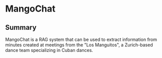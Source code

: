 # MangoChat

## Summary
MangoChat is a RAG system that can be used to extract information from minutes created at meetings from the "Los Manguitos", a Zurich-based dance team specializing in Cuban dances.
